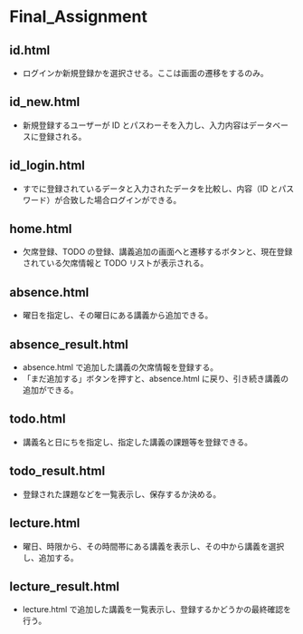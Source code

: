 # Final_Assignment

## id.html

- ログインか新規登録かを選択させる。ここは画面の遷移をするのみ。

## id_new.html

- 新規登録するユーザーが ID とパスわーそを入力し、入力内容はデータベースに登録される。

## id_login.html

- すでに登録されているデータと入力されたデータを比較し、内容（ID とパスワード）が合致した場合ログインができる。

## home.html

- 欠席登録、TODO の登録、講義追加の画面へと遷移するボタンと、現在登録されている欠席情報と TODO リストが表示される。

## absence.html

- 曜日を指定し、その曜日にある講義から追加できる。

## absence_result.html

- absence.html で追加した講義の欠席情報を登録する。
- 「まだ追加する」ボタンを押すと、absence.html に戻り、引き続き講義の追加ができる。

## todo.html

- 講義名と日にちを指定し、指定した講義の課題等を登録できる。

## todo_result.html

- 登録された課題などを一覧表示し、保存するか決める。

## lecture.html

- 曜日、時限から、その時間帯にある講義を表示し、その中から講義を選択し、追加する。

## lecture_result.html

- lecture.html で追加した講義を一覧表示し、登録するかどうかの最終確認を行う。
